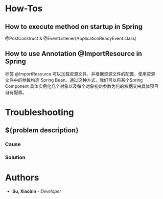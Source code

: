 # How-Tos

## How to execute method on startup in Spring

@PostConstruct & @EventListener(ApplicationReadyEvent.class)

## How to use Annotation @ImportResource in Spring

标签 @ImportResource 可以加载资源文件，并根据资源文件的配置，使用资源文件中的参数构造 Spring Bean。通过这种方式，我们可以将某个Spring Component 具体实例化几个对象以及每个对象初始参数为何的权柄交由具体项目自有配置。

# Troubleshooting

## ${problem description}

### Cause
### Solution
# Authors

* **Su, Xiaobin** *- Developer*

